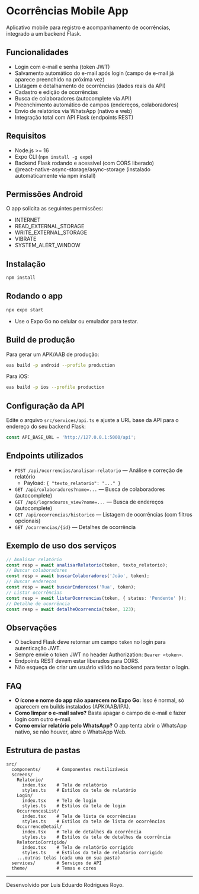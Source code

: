 # Ocorrências Mobile App

Aplicativo mobile para registro e acompanhamento de ocorrências, integrado a um backend Flask.

## Funcionalidades
- Login com e-mail e senha (token JWT)
- Salvamento automático do e-mail após login (campo de e-mail já aparece preenchido na próxima vez)
- Listagem e detalhamento de ocorrências (dados reais da API)
- Cadastro e edição de ocorrências
- Busca de colaboradores (autocomplete via API)
- Preenchimento automático de campos (endereços, colaboradores)
- Envio de relatórios via WhatsApp (nativo e web)
- Integração total com API Flask (endpoints REST)

## Requisitos
- Node.js >= 16
- Expo CLI (`npm install -g expo`)
- Backend Flask rodando e acessível (com CORS liberado)
- @react-native-async-storage/async-storage (instalado automaticamente via npm install)

## Permissões Android
O app solicita as seguintes permissões:
- INTERNET
- READ_EXTERNAL_STORAGE
- WRITE_EXTERNAL_STORAGE
- VIBRATE
- SYSTEM_ALERT_WINDOW

## Instalação
```sh
npm install
```

## Rodando o app
```sh
npx expo start
```
- Use o Expo Go no celular ou emulador para testar.

## Build de produção
Para gerar um APK/AAB de produção:
```sh
eas build -p android --profile production
```
Para iOS:
```sh
eas build -p ios --profile production
```

## Configuração da API
Edite o arquivo `src/services/api.ts` e ajuste a URL base da API para o endereço do seu backend Flask:
```ts
const API_BASE_URL = 'http://127.0.0.1:5000/api';
```

## Endpoints utilizados
- `POST /api/ocorrencias/analisar-relatorio` — Análise e correção de relatório
  - Payload: `{ "texto_relatorio": "..." }`
- `GET /api/colaboradores?nome=...` — Busca de colaboradores (autocomplete)
- `GET /api/logradouros_view?nome=...` — Busca de endereços (autocomplete)
- `GET /api/ocorrencias/historico` — Listagem de ocorrências (com filtros opcionais)
- `GET /ocorrencias/{id}` — Detalhes de ocorrência

## Exemplo de uso dos serviços
```ts
// Analisar relatório
const resp = await analisarRelatorio(token, texto_relatorio);
// Buscar colaboradores
const resp = await buscarColaboradores('João', token);
// Buscar endereços
const resp = await buscarEnderecos('Rua', token);
// Listar ocorrências
const resp = await listarOcorrencias(token, { status: 'Pendente' });
// Detalhe de ocorrência
const resp = await detalheOcorrencia(token, 123);
```

## Observações
- O backend Flask deve retornar um campo `token` no login para autenticação JWT.
- Sempre envie o token JWT no header Authorization: `Bearer <token>`.
- Endpoints REST devem estar liberados para CORS.
- Não esqueça de criar um usuário válido no backend para testar o login.

## FAQ
- **O ícone e nome do app não aparecem no Expo Go:** Isso é normal, só aparecem em builds instalados (APK/AAB/IPA).
- **Como limpar o e-mail salvo?** Basta apagar o campo de e-mail e fazer login com outro e-mail.
- **Como enviar relatório pelo WhatsApp?** O app tenta abrir o WhatsApp nativo, se não houver, abre o WhatsApp Web.

## Estrutura de pastas
```
src/
  components/      # Componentes reutilizáveis
  screens/
    Relatorio/
      index.tsx    # Tela de relatório
      styles.ts    # Estilos da tela de relatório
    Login/
      index.tsx    # Tela de login
      styles.ts    # Estilos da tela de login
    OccurrencesList/
      index.tsx    # Tela de lista de ocorrências
      styles.ts    # Estilos da tela de lista de ocorrências
    OccurrenceDetail/
      index.tsx    # Tela de detalhes da ocorrência
      styles.ts    # Estilos da tela de detalhes da ocorrência
    RelatorioCorrigido/
      index.tsx    # Tela de relatório corrigido
      styles.ts    # Estilos da tela de relatório corrigido
    ...outras telas (cada uma em sua pasta)
  services/        # Serviços de API
  theme/           # Temas e cores
```

---

Desenvolvido por Luis Eduardo Rodrigues Royo. 